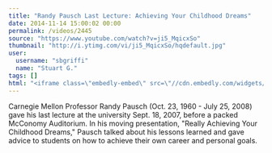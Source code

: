 ```yaml
---
title: "Randy Pausch Last Lecture: Achieving Your Childhood Dreams"
date: 2014-11-14 15:00:02 00:00
permalink: /videos/2445
source: "https://www.youtube.com/watch?v=ji5_MqicxSo"
thumbnail: "http://i.ytimg.com/vi/ji5_MqicxSo/hqdefault.jpg"
user:
  username: "sbgriffi"
  name: "Stuart G."
tags: []
html: "<iframe class=\"embedly-embed\" src=\"//cdn.embedly.com/widgets/media.html?src=http%3A%2F%2Fwww.youtube.com%2Fembed%2Fji5_MqicxSo%3Fwmode%3Dtransparent%26feature%3Doembed&wmode=transparent&url=http%3A%2F%2Fwww.youtube.com%2Fwatch%3Fv%3Dji5_MqicxSo&image=http%3A%2F%2Fi.ytimg.com%2Fvi%2Fji5_MqicxSo%2Fhqdefault.jpg&key=daaebf4d9cdd46779200162d0ca86e20&type=text%2Fhtml&schema=youtube\" width=\"640\" height=\"480\" scrolling=\"no\" frameborder=\"0\" allowfullscreen></iframe>"
---
```


Carnegie Mellon Professor Randy Pausch (Oct. 23, 1960 - July 25, 2008) gave his last lecture at the university Sept. 18, 2007, before a packed McConomy Auditorium. In his moving presentation, "Really Achieving Your Childhood Dreams," Pausch talked about his lessons learned and gave advice to students on how to achieve their own career and personal goals.